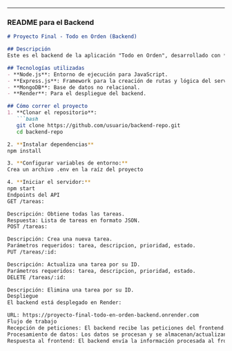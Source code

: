 
---

### **README para el Backend**

```markdown
# Proyecto Final - Todo en Orden (Backend)

## Descripción
Este es el backend de la aplicación "Todo en Orden", desarrollado con **Node.js** y **Express** para gestionar las peticiones HTTP, y utilizando **MongoDB** como base de datos. Está desplegado en **Render**.

## Tecnologías utilizadas
- **Node.js**: Entorno de ejecución para JavaScript.
- **Express.js**: Framework para la creación de rutas y lógica del servidor.
- **MongoDB**: Base de datos no relacional.
- **Render**: Para el despliegue del backend.

## Cómo correr el proyecto
1. **Clonar el repositorio**:
   ```bash
   git clone https://github.com/usuario/backend-repo.git
   cd backend-repo

2. **Instalar dependencias**
npm install

3. **Configurar variables de entorno:**
Crea un archivo .env en la raíz del proyecto

4. **Iniciar el servidor:**
npm start
Endpoints del API
GET /tareas:

Descripción: Obtiene todas las tareas.
Respuesta: Lista de tareas en formato JSON.
POST /tareas:

Descripción: Crea una nueva tarea.
Parámetros requeridos: tarea, descripcion, prioridad, estado.
PUT /tareas/:id:

Descripción: Actualiza una tarea por su ID.
Parámetros requeridos: tarea, descripcion, prioridad, estado.
DELETE /tareas/:id:

Descripción: Elimina una tarea por su ID.
Despliegue
El backend está desplegado en Render:

URL: https://proyecto-final-todo-en-orden-backend.onrender.com
Flujo de trabajo
Recepción de peticiones: El backend recibe las peticiones del frontend.
Procesamiento de datos: Los datos se procesan y se almacenan/actualizan/eliminan en MongoDB.
Respuesta al frontend: El backend envía la información procesada al frontend.
